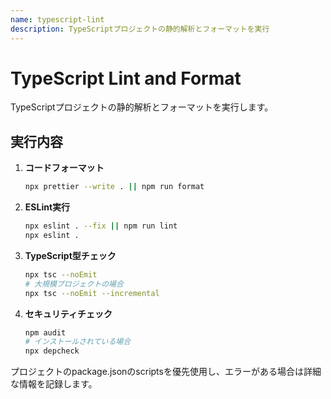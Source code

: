 ```yaml
---
name: typescript-lint
description: TypeScriptプロジェクトの静的解析とフォーマットを実行
---
```


# TypeScript Lint and Format

TypeScriptプロジェクトの静的解析とフォーマットを実行します。

## 実行内容

1. **コードフォーマット**
   ```bash
   npx prettier --write . || npm run format
   ```

2. **ESLint実行**
   ```bash
   npx eslint . --fix || npm run lint
   npx eslint .
   ```

3. **TypeScript型チェック**
   ```bash
   npx tsc --noEmit
   # 大規模プロジェクトの場合
   npx tsc --noEmit --incremental
   ```

4. **セキュリティチェック**
   ```bash
   npm audit
   # インストールされている場合
   npx depcheck
   ```

プロジェクトのpackage.jsonのscriptsを優先使用し、エラーがある場合は詳細な情報を記録します。